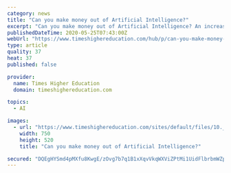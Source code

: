 ```yaml
---
category: news
title: "Can you make money out of Artificial Intelligence?"
excerpt: "Can you make money out of Artificial Intelligence? An increasing number of companies in the United States, Europe, and China are using this technology. What about in Mexico? There’s still a window of opportunity in the sector."
publishedDateTime: 2020-05-25T07:43:00Z
webUrl: "https://www.timeshighereducation.com/hub/p/can-you-make-money-out-artificial-intelligence"
type: article
quality: 37
heat: 37
published: false

provider:
  name: Times Higher Education
  domain: timeshighereducation.com

topics:
  - AI

images:
  - url: "https://www.timeshighereducation.com/sites/default/files/10._can_you_make_money_out_of_artificial_intelligence.jpg"
    width: 750
    height: 520
    title: "Can you make money out of Artificial Intelligence?"

secured: "DQEgHYSmd4pMXfu8KwgE/zOvg7b7q1B1xXqvVkqWXViZPtMi1UidFlbrbmWZpubGuTE8+augJZ8kZW+KyymdQY28v6MImyK1jatPXr94yJ2L6ykbrj6TNPWT0v/qKdxqTd6eHorBv3HxNzQ1I5tgagxdsp6Ok7z7VgXVDLp7XgYTiLsDpT4oTWzb81zgbIwbgCqOCFHL2aaaqDpXAmix/ysEJUuvAOH9cgV+wZfHIqBjywmO9awh82T8zDdNMnLg92YLse84VbDFlOIGNarMrSeJU4XOnr9VMuwB3+ax+4D3jgrjON9iuPYyd+rIgiR+tN43MRXOJkxuExw4XuPHAhaGzOjRiuiyA3oE7mWmAEAnk5O5bXBpeDYDmuFMwnbRgU/7rl6fRwrq67vbDAv+SYFWduXja+DPCw1alYtebcJ/osPE4aVWjMGzCQKW+vyLeLncBtlGkKrVa3VM6Ge+3q0dLGctyIVZbBax9BzR6BU=;1OX4o3TD6aiA+e4+AJFSuA=="
---
```


